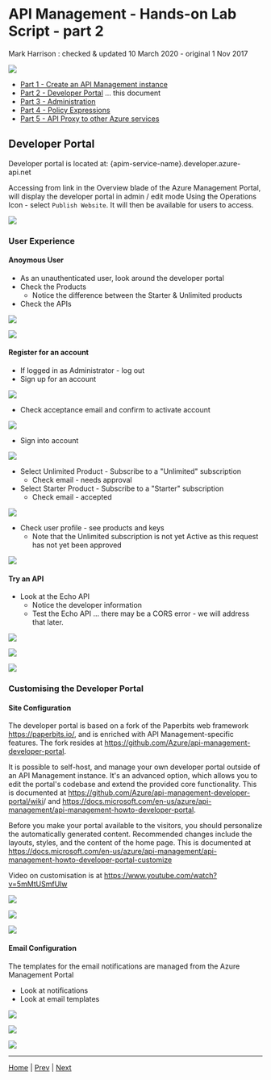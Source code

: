 # API Management - Hands-on Lab Script - part 2

Mark Harrison : checked & updated 10 March 2020 - original 1 Nov 2017

![](Images/APIM.png)

- [Part 1 - Create an API Management instance](apimanagement-1.md)
- [Part 2 - Developer Portal](apimanagement-2.md) ... this document
- [Part 3 - Administration](apimanagement-3.md)
- [Part 4 - Policy Expressions](apimanagement-4.md)
- [Part 5 - API Proxy to other Azure services](apimanagement-5.md)

## Developer Portal

Developer portal is located at: {apim-service-name}.developer.azure-api.net

Accessing from link in the Overview blade of the Azure Management Portal, will display the developer portal in admin / edit mode
Using the Operations Icon - select `Publish Website`.  It will then be available for users to access.

![](Images/APIMDeveloperPortal.png)

### User Experience

#### Anoymous User

- As an unauthenticated user, look around the developer portal
- Check the Products
  - Notice the difference between the Starter & Unlimited products
- Check the APIs

![](Images/APIMDevPortalProducts.png)

![](Images/APIMDevPortalAPIs.png)

#### Register for an account

- If logged in as Administrator - log out
- Sign up for an account

![](Images/APIMDevSignup.png)

- Check acceptance email and confirm to activate account

![](Images/APIMDevSignupEmail.png)

- Sign into account

![](Images/APIMDevSignin.png)

- Select Unlimited Product - Subscribe to a "Unlimited" subscription
  - Check email - needs approval
- Select Starter Product - Subscribe to a "Starter" subscription
  - Check email - accepted

![](Images/APIMDevSubscribe.png)

- Check user profile - see products and keys
  - Note that the Unlimited subscription is not yet Active as this request has not yet been approved

![](Images/APIMDevSubscribe2.png)

#### Try an API

- Look at the Echo API
  - Notice the developer information
  - Test the Echo API ... there may be a CORS error - we will address that later.

![](Images/APIMDevTryAPI.png)

![](Images/APIMDevTryAPI2.png)

![](Images/APIMDevTryAPI3.png)

### Customising the Developer Portal

#### Site Configuration

The developer portal is based on a fork of the Paperbits web framework <https://paperbits.io/>, and is enriched with API Management-specific features.  The fork resides at <https://github.com/Azure/api-management-developer-portal>.

It is possible to self-host, and manage your own developer portal outside of an API Management instance. It's an advanced option, which allows you to edit the portal's codebase and extend the provided core functionality. This is documented at <https://github.com/Azure/api-management-developer-portal/wiki>/ and <https://docs.microsoft.com/en-us/azure/api-management/api-management-howto-developer-portal>.

Before you make your portal available to the visitors, you should personalize the automatically generated content. Recommended changes include the layouts, styles, and the content of the home page. This is documented at <https://docs.microsoft.com/en-us/azure/api-management/api-management-howto-developer-portal-customize>

Video on customisation is at <https://www.youtube.com/watch?v=5mMtUSmfUlw>

![](Images/APIMDevConfig.png)

![](Images/APIDevConfig2.png)

![](Images/APIMDevStyles.png)

#### Email Configuration

The templates for the email notifications are managed from the Azure Management Portal

- Look at notifications
- Look at email templates

![](Images/APIMNotifications.png)

![](Images/APIMNotificationTemplates.png)

![](Images/APIMNotificationEdit.png)

---
[Home](apimanagement-0.md) | [Prev](apimanagement-1.md) | [Next](apimanagement-3.md)
